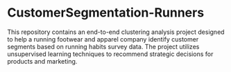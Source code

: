 # CustomerSegmentation-Runners
This repository contains an end-to-end clustering analysis project designed to help a running footwear and apparel company identify customer segments based on running habits survey data. The project utilizes unsupervised learning techniques to recommend strategic decisions for products and marketing.
